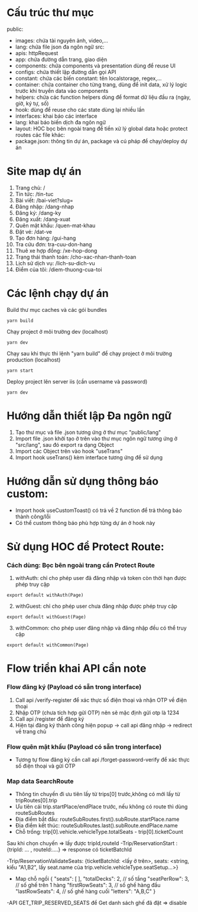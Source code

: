 # Cấu trúc thư mục

public:

- images: chứa tài nguyên ảnh, video,...
- lang: chứa file json đa ngôn ngữ
  src:
- apis: httpRequest
- app: chứa đường dẫn trang, giao diện
- components: chứa components và presentation dùng để reuse UI
- configs: chứa thiết lập đường dẫn gọi API
- constant: chứa các biến constant: tên localstorage, regex,...
- container: chứa container cho từng trang, dùng để init data, xử lý logic trước khi truyền data vào components
- helpers: chứa các function helpers dùng để format dữ liệu đầu ra (ngày, giờ, ký tự, số)
- hook: dùng để reuse cho các state dùng lại nhiều lần
- interfaces: khai báo các interface
- lang: khai báo biến dịch đa ngôn ngữ
- layout: HOC bọc bên ngoài trang để tiền xử lý global data hoặc protect routes
  các file khác:
- package.json: thông tin dự án, package và cú pháp để chạy/deploy dự án

# Site map dự án

1. Trang chủ: /
2. Tin tức: /tin-tuc
3. Bài viết: /bai-viet?slug=
4. Đăng nhập: /dang-nhap
5. Đăng ký: /dang-ky
6. Đăng xuất: /dang-xuat
7. Quên mật khẩu: /quen-mat-khau
8. Đặt vé: /dat-ve
9. Tạo đơn hàng: /gui-hang
10. Tra cứu đơn: tra-cuu-don-hang
11. Thuê xe hợp đồng: /xe-hop-dong
12. Trạng thái thanh toán: /cho-xac-nhan-thanh-toan
13. Lịch sử dịch vụ: /lich-su-dich-vu
14. Điểm của tôi: /diem-thuong-cua-toi

# Các lệnh chạy dự án

Build thư mục caches và các gói bundles

```
yarn build
```

Chạy project ở môi trường dev (localhost)

```
yarn dev
```

Chạy sau khi thực thi lệnh "yarn build" để chạy project ở môi trường production (localhost)

```
yarn start
```

Deploy project lên server iis (cần username và password)

```
yarn dev
```

# Hướng dẫn thiết lập Đa ngôn ngữ

1. Tạo thư mục và file .json tương ứng ở thư mục "public/lang"
2. Import file .json khởi tạo ở trên vào thư mục ngôn ngữ tương ứng ở "src/lang", sau đó export ra dạng Object
3. Import các Object trên vào hook "useTrans"
4. Import hook useTrans() kèm interface tương ứng để sử dụng

# Hướng dẫn sử dụng thông báo custom:

- Import hook useCustomToast() có trả về 2 function để trả thông báo thành công/lỗi
- Có thể custom thông báo phù hợp từng dự án ở hook này

# Sử dụng HOC để Protect Route:

### Cách dùng: Bọc bên ngoài trang cần Protect Route

1. withAuth: chỉ cho phép user đã đăng nhập và token còn thời hạn được phép truy cập

```
export default withAuth(Page)
```

2. withGuest: chỉ cho phép user chưa đăng nhập được phép truy cập

```
export default withGuest(Page)
```

3. withCommon: cho phép user đăng nhập và đăng nhập đều có thể truy cập

```
export default withCommon(Page)
```

# Flow triển khai API cần note

### Flow đăng ký (Payload có sẵn trong interface)

1. Call api /verify-register để xác thực số điện thoại và nhận OTP về điện thoại
2. Nhập OTP (chưa tích hợp gửi OTP) nên sẽ mặc định gửi otp là 1234
3. Call api /register để đăng ký
4. Hiện tại đăng ký thành công hiện popup -> call api đăng nhập -> redirect về trang chủ

### Flow quên mật khẩu (Payload có sẵn trong interface)

- Tương tự flow đăng ký cần call api /forget-password-verify để xác thực số điện thoại và gửi OTP

### Map data SearchRoute

- Thông tin chuyến đi ưu tiên lấy từ trips[0] trước,không có mới lấy từ tripRoutes[0].trip
- Ưu tiên cái trip.startPlace/endPlace trước, nếu không có route thì dùng routeSubRoutes
- Địa điểm bắt đầu: routeSubRoutes.first().subRoute.startPlace.name
- Địa điểm kết thúc: routeSubRoutes.last().subRoute.endPlace.name
- Chỗ trống: trip[0].vehicle.vehicleType.totalSeats - trip[0].ticketCount

Sau khi chọn chuyến => lấy được tripId,routeId
-Trip/ReservationStart : {tripId: ... , routeId:....} => response có ticketBatchId

-Trip/ReservationValidateSeats: {ticketBatchId: <lấy ở trên>, seats: <string, kiểu "A1,B2", lấy seat.name của trip.vehicle.vehicleType.seatSetup...>}

- Map chỗ ngồi
  {
  "seats": [
  ],
  "totalDecks": 2, // số tầng
  "seatPerRow": 3, // số ghế trên 1 hàng
  "firstRowSeats": 3, // số ghế hàng đầu
  "lastRowSeats": 4, // số ghế hàng cuối
  "letters": "A,B,C"
  }

-API GET_TRIP_RESERVED_SEATS để Get danh sách ghế đã đặt => disable
